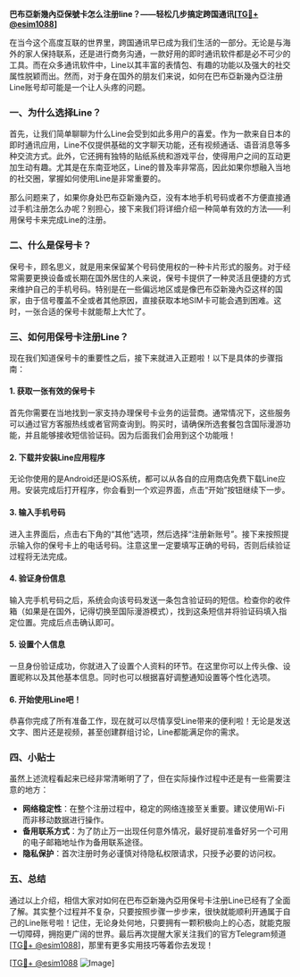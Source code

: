 **巴布亞新幾內亞保號卡怎么注册line？——轻松几步搞定跨国通讯[[TG💪+ @esim1088](https://t.me/s/esim1088)]**

在当今这个高度互联的世界里，跨国通讯早已成为我们生活的一部分。无论是与海外的家人保持联系，还是进行商务沟通，一款好用的即时通讯软件都是必不可少的工具。而在众多通讯软件中，Line以其丰富的表情包、有趣的功能以及强大的社交属性脱颖而出。然而，对于身在国外的朋友们来说，如何在巴布亞新幾內亞注册Line账号却可能是一个让人头疼的问题。

### 一、为什么选择Line？

首先，让我们简单聊聊为什么Line会受到如此多用户的喜爱。作为一款来自日本的即时通讯应用，Line不仅提供基础的文字聊天功能，还有视频通话、语音消息等多种交流方式。此外，它还拥有独特的贴纸系统和游戏平台，使得用户之间的互动更加生动有趣。尤其是在东南亚地区，Line的普及率非常高，因此如果你想融入当地的社交圈，掌握如何使用Line是非常重要的。

那么问题来了，如果你身处巴布亞新幾內亞，没有本地手机号码或者不方便直接通过手机注册怎么办呢？别担心，接下来我们将详细介绍一种简单有效的方法——利用保号卡来完成Line的注册。

### 二、什么是保号卡？

保号卡，顾名思义，就是用来保留某个号码使用权的一种卡片形式的服务。对于经常需要更换设备或长期在国外居住的人来说，保号卡提供了一种灵活且便捷的方式来维护自己的手机号码。特别是在一些偏远地区或是像巴布亞新幾內亞这样的国家，由于信号覆盖不全或者其他原因，直接获取本地SIM卡可能会遇到困难。这时，一张合适的保号卡就能帮上大忙了。

### 三、如何用保号卡注册Line？

现在我们知道保号卡的重要性之后，接下来就进入正题啦！以下是具体的步骤指南：

#### 1. 获取一张有效的保号卡
首先你需要在当地找到一家支持办理保号卡业务的运营商。通常情况下，这些服务可以通过官方客服热线或者官网查询到。购买时，请确保所选套餐包含国际漫游功能，并且能够接收短信验证码。因为后面我们会用到这个功能哦！

#### 2. 下载并安装Line应用程序
无论你使用的是Android还是iOS系统，都可以从各自的应用商店免费下载Line应用。安装完成后打开程序，你会看到一个欢迎界面，点击“开始”按钮继续下一步。

#### 3. 输入手机号码
进入主界面后，点击右下角的“其他”选项，然后选择“注册新账号”。接下来按照提示输入你的保号卡上的电话号码。注意这里一定要填写正确的号码，否则后续验证过程将无法完成。

#### 4. 验证身份信息
输入完手机号码之后，系统会向该号码发送一条包含验证码的短信。检查你的收件箱（如果是在国外，记得切换至国际漫游模式），找到这条短信并将验证码填入指定位置。完成后点击确认即可。

#### 5. 设置个人信息
一旦身份验证成功，你就进入了设置个人资料的环节。在这里你可以上传头像、设置昵称以及其他基本信息。同时也可以根据喜好调整通知设置等个性化选项。

#### 6. 开始使用Line吧！
恭喜你完成了所有准备工作，现在就可以尽情享受Line带来的便利啦！无论是发送文字、图片还是视频，甚至创建群组讨论，Line都能满足你的需求。

### 四、小贴士

虽然上述流程看起来已经非常清晰明了了，但在实际操作过程中还是有一些需要注意的地方：

- **网络稳定性**：在整个注册过程中，稳定的网络连接至关重要。建议使用Wi-Fi而非移动数据进行操作。
- **备用联系方式**：为了防止万一出现任何意外情况，最好提前准备好另一个可用的电子邮箱地址作为备用联系途径。
- **隐私保护**：首次注册时务必谨慎对待隐私权限请求，只授予必要的访问权。

### 五、总结

通过以上介绍，相信大家对如何在巴布亞新幾內亞用保号卡注册Line已经有了全面了解。其实整个过程并不复杂，只要按照步骤一步步来，很快就能顺利开通属于自己的Line账号啦！记住，无论身处何地，只要拥有一颗积极向上的心态，就能克服一切障碍，拥抱更广阔的世界。最后再次提醒大家关注我们的官方Telegram频道[[TG💪+ @esim1088](https://t.me/s/esim1088)]，那里有更多实用技巧等着你去发现！

[[TG💪+ @esim1088](https://t.me/s/esim1088) ![Image](https://i.postimg.cc/4NQfJmqS/Snipaste-2025-05-13-00-14-12.png)]